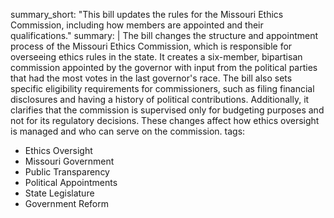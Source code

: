 summary_short: "This bill updates the rules for the Missouri Ethics Commission, including how members are appointed and their qualifications."
summary: |
  The bill changes the structure and appointment process of the Missouri Ethics Commission, which is responsible for overseeing ethics rules in the state. It creates a six-member, bipartisan commission appointed by the governor with input from the political parties that had the most votes in the last governor's race. The bill also sets specific eligibility requirements for commissioners, such as filing financial disclosures and having a history of political contributions. Additionally, it clarifies that the commission is supervised only for budgeting purposes and not for its regulatory decisions. These changes affect how ethics oversight is managed and who can serve on the commission.
tags:
  - Ethics Oversight
  - Missouri Government
  - Public Transparency
  - Political Appointments
  - State Legislature
  - Government Reform
